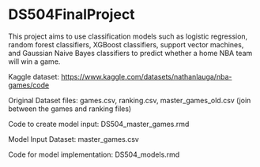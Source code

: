 # DS504FinalProject

This project aims to use classification models such as logistic regression, random forest classifiers, XGBoost classifiers, support vector machines, and Gaussian Naive Bayes classifiers to predict whether a home NBA team will win a game. 

Kaggle dataset: https://www.kaggle.com/datasets/nathanlauga/nba-games/code

Original Dataset files: games.csv, ranking.csv, master_games_old.csv (join between the games and ranking files)

Code to create model input: DS504_master_games.rmd

Model Input Dataset: master_games.csv

Code for model implementation: DS504_models.rmd
